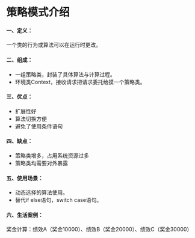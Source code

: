 # 策略模式介绍

#### 一、定义：
一个类的行为或算法可以在运行时更改。

#### 二、组成：
- 一组策略类，封装了具体算法与计算过程。
- 环境类Context，接收请求把请求委托给摸一个策略类。

#### 三、优点：
- 扩展性好
- 算法切换方便
- 避免了使用条件语句

#### 四、缺点：
- 策略类增多，占用系统资源过多
- 策略类均需要对外暴露

#### 五、使用场景：
- 动态选择的算法使用。
- 替代if else语句，switch case语句。

#### 六、生活案例：
奖金计算：绩效A（奖金10000）、绩效B（奖金20000）、绩效C（奖金30000）

